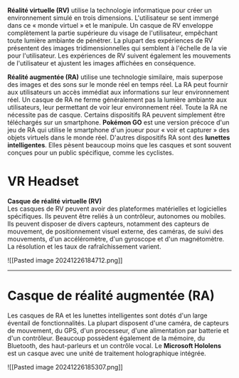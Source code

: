 
**Réalité virtuelle (RV)** utilise la technologie informatique pour créer un environnement simulé en trois dimensions. L'utilisateur se sent immergé dans ce « monde virtuel » et le manipule. Un casque de RV enveloppe complètement la partie supérieure du visage de l'utilisateur, empêchant toute lumière ambiante de pénétrer. La plupart des expériences de RV présentent des images tridimensionnelles qui semblent à l'échelle de la vie pour l'utilisateur. Les expériences de RV suivent également les mouvements de l'utilisateur et ajustent les images affichées en conséquence.

**Réalité augmentée (RA)** utilise une technologie similaire, mais superpose des images et des sons sur le monde réel en temps réel. La RA peut fournir aux utilisateurs un accès immédiat aux informations sur leur environnement réel. Un casque de RA ne ferme généralement pas la lumière ambiante aux utilisateurs, leur permettant de voir leur environnement réel. Toute la RA ne nécessite pas de casque. Certains dispositifs RA peuvent simplement être téléchargés sur un smartphone. **Pokémon GO** est une version précoce d'un jeu de RA qui utilise le smartphone d'un joueur pour « voir et capturer » des objets virtuels dans le monde réel. D'autres dispositifs RA sont des **lunettes intelligentes**. Elles pèsent beaucoup moins que les casques et sont souvent conçues pour un public spécifique, comme les cyclistes.


# VR Headset

**Casque de réalité virtuelle (RV)**  
Les casques de RV peuvent avoir des plateformes matérielles et logicielles spécifiques. Ils peuvent être reliés à un contrôleur, autonomes ou mobiles. Ils peuvent disposer de divers capteurs, notamment des capteurs de mouvement, de positionnement visuel externe, des caméras, de suivi des mouvements, d'un accéléromètre, d'un gyroscope et d'un magnétomètre. La résolution et les taux de rafraîchissement varient.

![[Pasted image 20241226184712.png]]


-----

# Casque de réalité augmentée (RA) 

Les casques de RA et les lunettes intelligentes sont dotés d'un large éventail de fonctionnalités. La plupart disposent d'une caméra, de capteurs de mouvement, du GPS, d'un processeur, d'une alimentation par batterie et d'un contrôleur. Beaucoup possèdent également de la mémoire, du Bluetooth, des haut-parleurs et un contrôle vocal. Le **Microsoft Hololens** est un casque avec une unité de traitement holographique intégrée.

![[Pasted image 20241226185307.png]]

